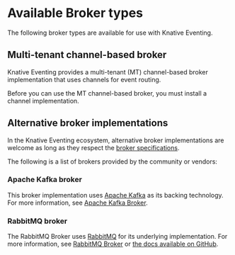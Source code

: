 # Available Broker types

The following broker types are available for use with Knative Eventing.

## Multi-tenant channel-based broker

Knative Eventing provides a multi-tenant (MT) channel-based broker implementation that uses channels for event routing.

Before you can use the MT channel-based broker, you must install a channel implementation.

## Alternative broker implementations

In the Knative Eventing ecosystem, alternative broker implementations are welcome as long as they respect the [broker specifications](https://github.com/knative/specs/blob/main/specs/eventing/control-plane.md#broker-lifecycle).

The following is a list of brokers provided by the community or vendors:

### Apache Kafka broker

This broker implementation uses [Apache Kafka](https://kafka.apache.org/) as its backing technology. For more information, see [Apache Kafka Broker](kafka-broker/README.md).

### RabbitMQ broker

The RabbitMQ Broker uses [RabbitMQ](https://www.rabbitmq.com/) for its underlying implementation.
For more information, see [RabbitMQ Broker](rabbitmq-broker/README.md) or [the docs available on GitHub](https://github.com/knative-sandbox/eventing-rabbitmq).
